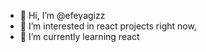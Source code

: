 - 👋 Hi, I’m @efeyagizz
- 👀 I’m interested in react projects right now,
- 🌱 I’m currently learning react

<!---
efeyagizz/efeyagizz is a ✨ special ✨ repository because its `README.md` (this file) appears on your GitHub profile.
You can click the Preview link to take a look at your changes.
--->
